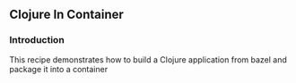 Clojure In Container
------------------
### Introduction
This recipe demonstrates how to build a Clojure application from bazel and package it into a container

